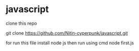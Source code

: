 # javascript

clone this repo 

git clone https://github.com/Nitin-cyperpunk/javascript.git

for run this file 
install node js 
 then run using cmd
node first.js
